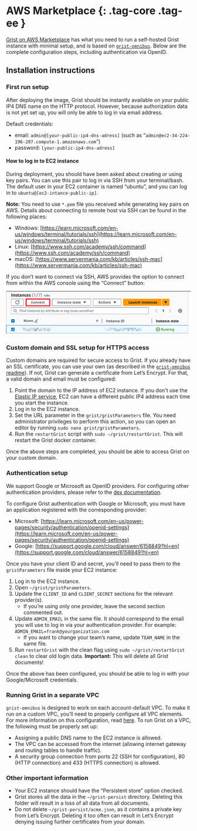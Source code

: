 AWS Marketplace {: .tag-core .tag-ee }
============

[Grist on AWS Marketplace](https://aws.amazon.com/marketplace/management/products/prod-ljgtgt5bwdf2w/overview/product-information) has what you need to run a self-hosted Grist instance with minimal setup, and is based on [`grist-omnibus`](https://github.com/gristlabs/grist-omnibus). Below are the complete configuration steps, including authentication via OpenID.

## Installation instructions

### First run setup

After deploying the image, Grist should be instantly available on your public IP4 DNS name on the HTTP protocol. However, because authorization data is not yet set up, you will only be able to log in via email address.

Default credentials:
* email: `admin@[your-public-ip4-dns-adress]` (such as “`admin@ec2-34-224-196-207.compute-1.amazonaws.com`“)
* password: `[your-public-ip4-dns-adress]`

#### How to log in to EC2 instance

During deployment, you should have been asked about creating or using key pairs. You can use this pair to log in via SSH from your terminal/bash. The default user in your EC2 container is named “ubuntu”, and you can log in to `ubuntu@[ec2-intance-public-ip]`.

**Note:** You need to use `*.pem` file you received while generating key pairs on AWS. Details about connecting to remote host via SSH can be found in the following places: 

* Windows: [https://learn.microsoft.com/en-us/windows/terminal/tutorials/ssh](https://learn.microsoft.com/en-us/windows/terminal/tutorials/ssh)
* Linux: [https://www.ssh.com/academy/ssh/command](https://www.ssh.com/academy/ssh/command)
* macOS: [https://www.servermania.com/kb/articles/ssh-mac](https://www.servermania.com/kb/articles/ssh-mac)

If you don’t want to connect via SSH, AWS provides the option to connect from within the AWS console using the “Connect” button:

![aws-connect](../images/aws-connect.png)

### Custom domain and SSL setup for HTTPS access

Custom domains are required for secure access to Grist. If you already have an SSL certificate, you can use your own (as described in the [`grist-omnibus` readme](https://github.com/gristlabs/grist-omnibus/)). If not, Grist can generate a certificate from Let’s Encrypt. For that, a valid domain and email must be configured:

1. Point the domain to the IP address of EC2 instance. If you don't use the [Elastic IP service](https://docs.aws.amazon.com/AWSEC2/latest/UserGuide/elastic-ip-addresses-eip.html), EC2 can have a different public IP4 address each time you start the instance.
2. Log in to the EC2 instance.
3. Set the URL parameter in the `grist/gristParameters` file. You need administrator privileges to perform this action, so you can open an editor by running `sudo nano grist/gristParameters`.
4. Run the `restartGrist` script with `sudo ~/grist/restartGrist`. This will restart the Grist docker container.

Once the above steps are completed, you should be able to access Grist on your custom domain.

### Authentication setup

We support Google or Microsoft as OpenID providers. For configuring other authentication providers, please refer to the [dex documentation](https://dexidp.io/docs/getting-started/).

To configure Grist authentication with Google or Microsoft, you must have an application registered with the corresponding provider:

* Microsoft: [https://learn.microsoft.com/en-us/power-pages/security/authentication/openid-settings](https://learn.microsoft.com/en-us/power-pages/security/authentication/openid-settings)
* Google: [https://support.google.com/cloud/answer/6158849?hl=en](https://support.google.com/cloud/answer/6158849?hl=en)

Once you have your client ID and secret, you’ll need to pass them to the `gristParameters` file inside your EC2 instance:

1. Log in to the EC2 instance.
2. Open `~/grist/gristParameters`.
3. Update the `CLIENT_ID` and `CLIENT_SECRET` sections for the relevant provider(s).
    * If you’re using only one provider, leave the second section commented out. 
4. Update `ADMIN_EMAIL` in the same file. It should correspond to the email you will use to log in via your authentication provider. For example: `ADMIN_EMAIL=frank@yourganization.com`
    * If you want to change your team’s name, update `TEAM_NAME` in the same file. 
5. Run `restartGrist` with the clean flag using `sudo ~/grist/restartGrist clean` to clear old login data. **Important:** This will delete all Grist documents!

Once the above has been configured, you should be able to log in with your Google/Microsoft credentials.

### Running Grist in a separate VPC

`grist-omnibus` is designed to work on each account-default VPC. To make it run on a custom VPC, you’ll need to properly configure all VPC elements. For more information on this configuration, read [here](https://docs.aws.amazon.com/vpc/latest/userguide/what-is-amazon-vpc.html). To run Grist on a VPC, the following must be properly set up: 

* Assigning a public DNS name to the EC2 instance is allowed.
* The VPC can be accessed from the internet (allowing internet gateway and routing tables to handle traffic).
* A security group connection from ports 22 (SSH for configuration), 80 (HTTP connection) and 433 (HTTPS connection) is allowed.

### Other important information 

* Your EC2 instance should have the “Persistent store” option checked.
* Grist stores all the data in the `~/grist-persist` directory. Deleting this folder will result in a loss of all data from all documents. 
* Do not delete `~/grist-persist/acme.json`, as it contains a private key from Let’s Encrypt. Deleting it too often can result in Let’s Encrypt denying issuing further certificates from your domain.